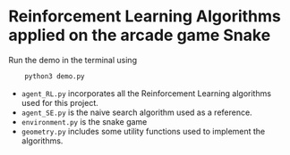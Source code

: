 # Reinforcement Learning Algorithms applied on the arcade game Snake

Run the demo in the terminal using
```python
    python3 demo.py
```

- `agent_RL.py` incorporates all the Reinforcement Learning algorithms used for this project.
- `agent_SE.py` is the naive search algorithm used as a reference.
- `environment.py` is the snake game
- `geometry.py` includes some utility functions used to implement the algorithms.
